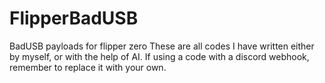 # FlipperBadUSB
BadUSB payloads for flipper zero
These are all codes I have written either by myself, or with the help of AI.
If using a code with a discord webhook, remember to replace it with your own.
